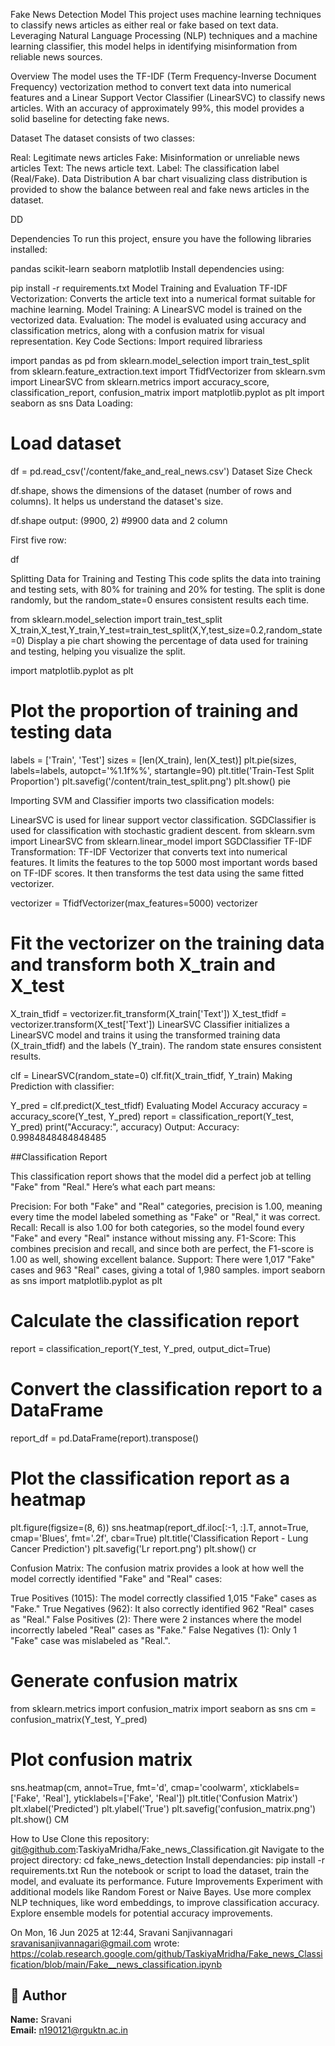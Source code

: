 Fake News Detection Model
This project uses machine learning techniques to classify news articles as either real or fake based on text data. Leveraging Natural Language Processing (NLP) techniques and a machine learning classifier, this model helps in identifying misinformation from reliable news sources.

Overview
The model uses the TF-IDF (Term Frequency-Inverse Document Frequency) vectorization method to convert text data into numerical features and a Linear Support Vector Classifier (LinearSVC) to classify news articles. With an accuracy of approximately 99%, this model provides a solid baseline for detecting fake news.

Dataset
The dataset consists of two classes:

Real: Legitimate news articles
Fake: Misinformation or unreliable news articles
Text: The news article text.
Label: The classification label (Real/Fake).
Data Distribution
A bar chart visualizing class distribution is provided to show the balance between real and fake news articles in the dataset.

DD

Dependencies
To run this project, ensure you have the following libraries installed:

pandas
scikit-learn
seaborn
matplotlib
Install dependencies using:

pip install -r requirements.txt
Model Training and Evaluation
TF-IDF Vectorization: Converts the article text into a numerical format suitable for machine learning.
Model Training: A LinearSVC model is trained on the vectorized data.
Evaluation: The model is evaluated using accuracy and classification metrics, along with a confusion matrix for visual representation.
Key Code Sections:
Import required librariess

import pandas as pd
from sklearn.model_selection import train_test_split
from sklearn.feature_extraction.text import TfidfVectorizer
from sklearn.svm import LinearSVC
from sklearn.metrics import accuracy_score, classification_report, confusion_matrix
import matplotlib.pyplot as plt
import seaborn as sns
Data Loading:
# Load dataset
df = pd.read_csv('/content/fake_and_real_news.csv')
Dataset Size Check

df.shape, shows the dimensions of the dataset (number of rows and columns). It helps us understand the dataset's size.

df.shape
output: (9900, 2) #9900 data and 2 column

First five row:

df

Splitting Data for Training and Testing
This code splits the data into training and testing sets, with 80% for training and 20% for testing. The split is done randomly, but the random_state=0 ensures consistent results each time.

from sklearn.model_selection import train_test_split
X_train,X_test,Y_train,Y_test=train_test_split(X,Y,test_size=0.2,random_state=0)
Display a pie chart showing the percentage of data used for training and testing, helping you visualize the split.

import matplotlib.pyplot as plt

# Plot the proportion of training and testing data
labels = ['Train', 'Test']
sizes = [len(X_train), len(X_test)]
plt.pie(sizes, labels=labels, autopct='%1.1f%%', startangle=90)
plt.title('Train-Test Split Proportion')
plt.savefig('/content/train_test_split.png')
plt.show()
pie

Importing SVM and Classifier
imports two classification models:

LinearSVC is used for linear support vector classification.
SGDClassifier is used for classification with stochastic gradient descent.
from sklearn.svm import LinearSVC
from sklearn.linear_model import SGDClassifier
TF-IDF Transformation:
TF-IDF Vectorizer that converts text into numerical features. It limits the features to the top 5000 most important words based on TF-IDF scores. It then transforms the test data using the same fitted vectorizer.

vectorizer = TfidfVectorizer(max_features=5000)
vectorizer

# Fit the vectorizer on the training data and transform both X_train and X_test
X_train_tfidf = vectorizer.fit_transform(X_train['Text'])
X_test_tfidf = vectorizer.transform(X_test['Text'])
LinearSVC Classifier
initializes a LinearSVC model and trains it using the transformed training data (X_train_tfidf) and the labels (Y_train). The random state ensures consistent results.

clf = LinearSVC(random_state=0)
clf.fit(X_train_tfidf, Y_train)
Making Prediction with classifier:

Y_pred = clf.predict(X_test_tfidf)
Evaluating Model Accuracy
accuracy = accuracy_score(Y_test, Y_pred)
report = classification_report(Y_test, Y_pred)
print("Accuracy:", accuracy)
Output: Accuracy: 0.9984848484848485

##Classification Report

This classification report shows that the model did a perfect job at telling "Fake" from "Real." Here’s what each part means:

Precision: For both "Fake" and "Real" categories, precision is 1.00, meaning every time the model labeled something as "Fake" or "Real," it was correct.
Recall: Recall is also 1.00 for both categories, so the model found every "Fake" and every "Real" instance without missing any.
F1-Score: This combines precision and recall, and since both are perfect, the F1-score is 1.00 as well, showing excellent balance.
Support: There were 1,017 "Fake" cases and 963 "Real" cases, giving a total of 1,980 samples.
import seaborn as sns
import matplotlib.pyplot as plt

# Calculate the classification report
report = classification_report(Y_test, Y_pred, output_dict=True)

# Convert the classification report to a DataFrame
report_df = pd.DataFrame(report).transpose()

# Plot the classification report as a heatmap
plt.figure(figsize=(8, 6))
sns.heatmap(report_df.iloc[:-1, :].T, annot=True, cmap='Blues', fmt='.2f', cbar=True)
plt.title('Classification Report - Lung Cancer Prediction')
plt.savefig('Lr report.png')
plt.show()
cr

Confusion Matrix:
The confusion matrix provides a look at how well the model correctly identified "Fake" and "Real" cases:

True Positives (1015): The model correctly classified 1,015 "Fake" cases as "Fake."
True Negatives (962): It also correctly identified 962 "Real" cases as "Real."
False Positives (2): There were 2 instances where the model incorrectly labeled "Real" cases as "Fake."
False Negatives (1): Only 1 "Fake" case was mislabeled as "Real.".
# Generate confusion matrix
from sklearn.metrics import confusion_matrix
import seaborn as sns
cm = confusion_matrix(Y_test, Y_pred)
# Plot confusion matrix
sns.heatmap(cm, annot=True, fmt='d', cmap='coolwarm', xticklabels=['Fake', 'Real'], yticklabels=['Fake', 'Real'])
plt.title('Confusion Matrix')
plt.xlabel('Predicted')
plt.ylabel('True')
plt.savefig('confusion_matrix.png')
plt.show()
CM

How to Use
Clone this repository:
git@github.com:TaskiyaMridha/Fake_news_Classification.git
Navigate to the project directory:
cd fake_news_detection
Install dependancies:
pip install -r requirements.txt
Run the notebook or script to load the dataset, train the model, and evaluate its performance.
Future Improvements
Experiment with additional models like Random Forest or Naive Bayes.
Use more complex NLP techniques, like word embeddings, to improve classification accuracy.
Explore ensemble models for potential accuracy improvements.

On Mon, 16 Jun 2025 at 12:44, Sravani Sanjivannagari <sravanisanjivannagari@gmail.com> wrote:
https://colab.research.google.com/github/TaskiyaMridha/Fake_news_Classification/blob/main/Fake__news_classification.ipynb

## 👤 Author
**Name:** Sravani  
**Email:** n190121@rguktn.ac.in

